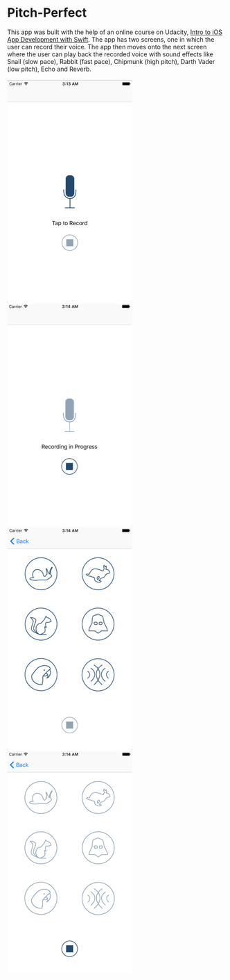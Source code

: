 # Pitch-Perfect
This app was built with the help of an online course on Udacity, [Intro to iOS App Development with Swift](https://www.udacity.com/course/intro-to-ios-app-development-with-swift--ud585).
The app has two screens, one in which the user can record their voice. The app then moves onto the next screen where the user
can play back the recorded voice with sound effects like Snail (slow pace), Rabbit (fast pace), Chipmunk (high pitch), Darth Vader (low pitch), 
Echo and Reverb.</br></br>
<img src="https://github.com/Shrreya/Pitch-Perfect/blob/master/Screenshots/1.png" width="288" height="512" />
<img src="https://github.com/Shrreya/Pitch-Perfect/blob/master/Screenshots/2.png" width="288" height="512" /> </br>
<img src="https://github.com/Shrreya/Pitch-Perfect/blob/master/Screenshots/3.png" width="288" height="512" />
<img src="https://github.com/Shrreya/Pitch-Perfect/blob/master/Screenshots/4.png" width="288" height="512" />

